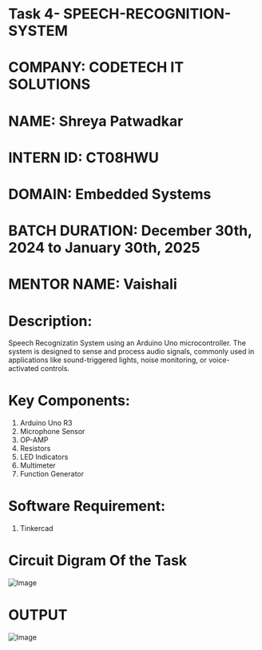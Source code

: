 # Task 4- SPEECH-RECOGNITION-SYSTEM
# COMPANY: CODETECH IT SOLUTIONS
# NAME: Shreya Patwadkar
# INTERN ID: CT08HWU
# DOMAIN: Embedded Systems
# BATCH DURATION: December 30th, 2024 to January 30th, 2025
# MENTOR NAME: Vaishali
# Description:
Speech Recognizatin System using an Arduino Uno microcontroller. The system is designed to sense and process audio signals, commonly used in applications like sound-triggered lights, noise monitoring, or voice-activated controls.

# Key Components:
1. Arduino Uno R3
2. Microphone Sensor
3. OP-AMP
4. Resistors
5. LED Indicators
6. Multimeter
7. Function Generator

# Software Requirement:
1. Tinkercad
# Circuit Digram Of the Task
![Image](https://github.com/user-attachments/assets/76617d6b-7e9e-4962-80bf-432fa2a94067)

# OUTPUT
![Image](https://github.com/user-attachments/assets/70f8152d-fdbb-4ea6-bcf6-ef7e6955db0b)
